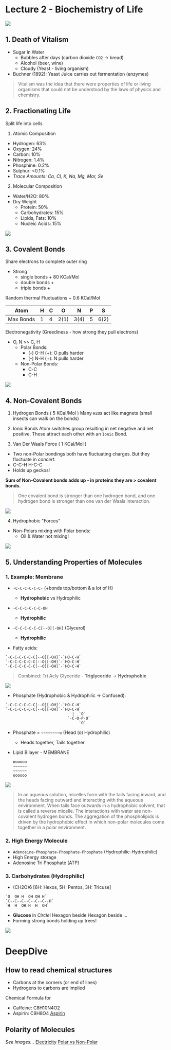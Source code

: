 # Lecture 2 - **Biochemistry** of Life

![](./G02_1.jpg)

## 1. Death of Vitalism
- Sugar in Water
	- Bubbles after days (carbon dioxide `CO2` -> bread)
	- Alcohol (beer, wine)
	- Cloudy (Yeast - living organism)
- Buchner (1892): Yeast Juice carries out fermentation (enzymes)

> Vitalism was the idea that there were properties of life or living organisms that could not be understood by the laws of physics and chemistry.


## 2. Fractionating Life
Split life into cells

1. Atomic Composition
- Hydrogen: 63%
- Oxygen: 24%
- Carbon: 10%
- Nitrogen: 1.4%
- Phosphine: 0.2%
- Sulphur: <0.1%
- *Trace Amounts: Ca, Cl, K, Na, Mg, Mar, Se*

2. Molecular Composition
- Water/H2O: 80%
- Dry Weight
	- Protein: 50%
	- Carbohydrates: 15%
	- Lipids, Fats: 10%
	- Nucleic Acids: 15%

![](./G02_2.jpg)

## 3. Covalent Bonds
Share electrons to complete outer ring

- Strong
	- single bonds + 80 KCal/Mol
	- double bonds +
	- triple bonds +

Random thermal Fluctuations + 0.6 KCal/Mol

| Atom      | H | C | O    | N    | P | S   |
| ----------|---|---|------|------|---|-----|
| Max Bonds | 1 | 4 | 2(1) | 3(4) | 5 | 6(2)|

Electronegativity (Greediness - how strong they pull electrons)
- O, N >> C, H
	- Polar Bonds:
		- (-) O-H (+): O pulls harder
		- (-) N-H (+): N pulls harder
	- Non-Polar Bonds:
		- C-C
		- C-H

![](./G02_3.jpg)

## 4. Non-Covalent Bonds
1. Hydrogen Bonds ( 5 KCal/Mol )
Many `H2O`s act like magnets
(small insects can walk on the bonds)

2. Ionic Bonds
Atom switches group resulting in net negative and net positive. These attract each other with an `Ionic` Bond.

3. Van Der Waals Force ( 1 KCal/Mol )
- Two non-Polar bondings both have fluctuating charges. But they fluctuate in *concert*.
- C-C-H H-C-C
- Holds up geckos!

**Sum of Non-Covalent bonds adds up - in proteins they are > covalent bonds.**

> One covalent bond is stronger than one hydrogen bond, and one hydrogen bond is stronger than one van der Waals interaction.

![](./G02_4.jpg)

4. Hydrophobic "Forces"
- Non-Polars mixing with Polar bonds:
	- Oil & Water not mixing!

![](./G02_5.jpg)

## 5. Understanding Properties of Molecules
### 1. Example: Membrane

- `-C-C-C-C-C-C-` (+bonds top/bottom & a lot of H)
	- **Hydrophobic** vs Hydrophilic
- `-C-C-C-C-C-C-OH`
	- **Hydrophilic**
- `-C-C-C-C-C-C[--O][-OH]` (Glycerol)
	- **Hydrophilic**

- Fatty acids:
```
`-C-C-C-C-C-C[--O][-OH]`-`HO-C-H`
`-C-C-C-C-C-C[--O][-OH]`-`HO-C-H`
`-C-C-C-C-C-C[--O][-OH]`-`HO-C-H`
```
> Combined: Tri Acly Glyceride - **Triglyceride** -> **Hydrophobic**

![](./G02_6.jpg)

- Phosphate (Hydrophobic & Hydrophilic -> Confused):
```
`-C-C-C-C-C-C[--O][-OH]`-`HO-C-H`
`-C-C-C-C-C-C[--O][-OH]`-`HO-C-H`
                             |  `O`
                           `-C-O-P-O`
                                `O`
```

- Phosphate = `~~~~~~~~o` (Head (o) Hydrophilic)
	- Heads together, Tails together

- Lipid Bilayer - MEMBRANE
	```
	oooooo
	~~~~~~
	~~~~~~
	oooooo
	```

![](./G02_7.jpg)

> In an aqueous solution, micelles form with the tails facing inward, and the heads facing outward and interacting with the aqueous environment. When tails face outwards in a hydrophobic solvent, that is called a reverse micelle. The interactions with water are non-covalent hydrogen bonds. The aggregation of the phospholipids is driven by the hydrophobic effect in which non-polar molecules come together in a polar environment.

### 2. High Energy Molecule
- `Adenosine-Phosphate-Phosphate-Phosphate` (Hydrophilic-Hydrophilic)
- High Energy storage
- Adenosine Tri Phosphate (ATP)

### 3. Carbohydrates (Hydrophilic)
- (CH2O)6 [6H: Hexos, 5H: Pentos, 3H: Tricuse]
```
`O  OH H  OH OH H`
`C--C--C--C--C--C--H`
`H  H  OH H  H  OH`
```

- **Glucose** in *Circle*! Hexagon beside Hexagon beside ...
- Forming strong bonds holding up trees!

![](./G02_8.jpg)

# DeepDive
## How to read chemical structures
- Carbons at the corners (or end of lines)
- Hydrogens to carbons are implied

Chemical Formula for
- Caffeine: C8H10N4O2
- Aspirin: C9H8O4 
[Aspirin](02_deepdive_aspirin.png)

## Polarity of Molecules
*See Images...*
[Electricity](02_deepdive_polarity-electricity.png)
[Polar vs Non-Polar](02_deepdive_polarity-polar_vs_nonpolar.png)

